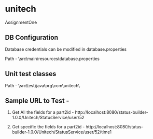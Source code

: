 # unitech
AssignmentOne

DB Configuration
------------------

 Database credentials can be modified in database.properties 

 Path - \src\main\resources\database.properties
 
 Unit test classes
 --------------------
  
 Path - \src\test\java\org\com\unitech\
 
 
  Sample URL to Test - 
  ----------------------
  
  1. Get All the fields for a part2id - http://localhost:8080/status-builder-1.0.0/Unitech/StatusService/user/52
  
  2. Get specific the fields for a part2id - http://localhost:8080/status-builder-1.0.0/Unitech/StatusService/user/52/time1
  
 

